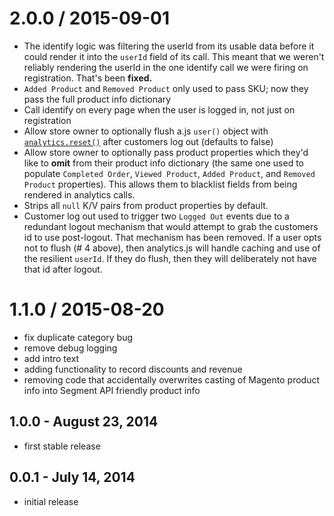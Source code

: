 2.0.0 / 2015-09-01
==================

* The identify logic was filtering the userId from its usable data before it could render it into the `userId` field of its call. This meant that we weren't reliably rendering the userId in the one identify call we were firing on registration. That's been **fixed.**
* `Added Product` and `Removed Product` only used to pass SKU; now they pass the full product info dictionary
* Call identify on every page when the user is logged in, not just on registration
* Allow store owner to optionally flush a.js `user()` object with [`analytics.reset()`](https://segment.com/docs/libraries/analytics.js/#reset-logout) after customers log out (defaults to false)
* Allow store owner to optionally pass product properties which they'd like to **omit** from their product info dictionary (the same one used to populate `Completed Order`,  `Viewed Product`, `Added Product`, and `Removed Product` properties). This allows them to blacklist fields from being rendered in analytics calls.
* Strips all `null` K/V pairs from product properties by default.
* Customer log out used to trigger two `Logged Out` events due to a redundant logout mechanism that would attempt to grab the customers id to use post-logout. That mechanism has been removed. If a user opts not to flush (# 4 above), then analytics.js will handle caching and use of the resilient `userId`. If they do flush, then they will deliberately not have that id after logout.

1.1.0 / 2015-08-20
==================

  * fix duplicate category bug
  * remove debug logging
  * add intro text
  * adding functionality to record discounts and revenue
  * removing code that accidentally overwrites casting of Magento product info into Segment API friendly product info

1.0.0 - August 23, 2014
-----------------------
* first stable release

0.0.1 - July 14, 2014
---------------------
* initial release
